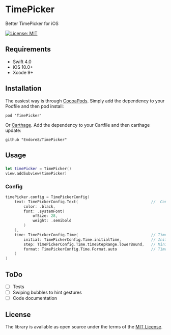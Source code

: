 # TimePicker

Better TimePicker for iOS

[![License: MIT](https://img.shields.io/badge/License-MIT-yellow.svg)](https://opensource.org/licenses/MIT)

## Requirements

- Swift 4.0
- iOS 10.0+
- Xcode 9+

## Installation

The easiest way is through [CocoaPods](https://cocoapods.org). Simply add the dependency to your Podfile and then pod install:

```
pod 'TimePicker'
```

Or [Carthage](https://github.com/Carthage/Carthage). Add the dependency to your Cartfile and then carthage update:

```
github "Endore8/TimePicker"
```

## Usage

### 

``` swift
let timePicker = TimePicker()
view.addSubview(timePicker)
```

### Config

``` swift
timePicker.config = TimePickerConfig(
    text: TimePickerConfig.Text(                                //  Configurations for hh:mm labels
        color: .black,
        font: .systemFont(
            ofSize: 28,
            weight: .semibold
        )
    ),
    time: TimePickerConfig.Time(                                // Time calculator configs
        initial: TimePickerConfig.Time.initialTime,             // Initial time interval (0 - 24 * 60 * 60)
        step: TimePickerConfig.Time.timeStepRange.lowerBound,   // Minimum change step (0 - 30 minutes)
        format: TimePickerConfig.Time.Format.auto               // Time format
    )
)
```

## ToDo

- [ ] Tests
- [ ] Swiping bubbles to hint gestures
- [ ] Code documentation

## License

The library is available as open source under the terms of the [MIT License](https://opensource.org/licenses/MIT).
